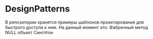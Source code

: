 # DesignPatterns
В репозитории хранятся примеры шаблонов проектирования для быстрого доступа к ним.
На данный момент это:
Фабричный метод
NULL объект
Синглтон
